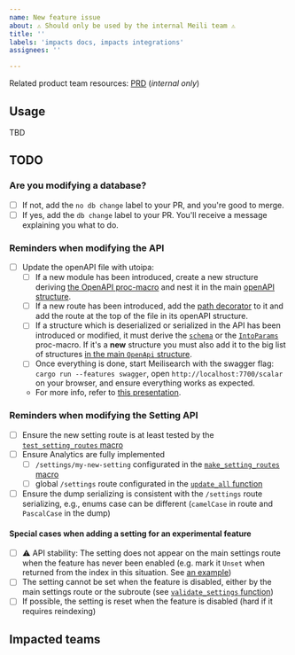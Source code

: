 ```yaml
---
name: New feature issue
about: ⚠️ Should only be used by the internal Meili team ⚠️
title: ''
labels: 'impacts docs, impacts integrations'
assignees: ''

---
```


Related product team resources: [PRD]() (_internal only_)

## Usage

<!---Link to the public part of the PRD, or to the related product discussion for experimental features-->

TBD

## TODO

<!---If necessary, create a list with technical/product steps-->

### Are you modifying a database?

- [ ] If not, add the `no db change` label to your PR, and you're good to merge.
- [ ] If yes, add the `db change` label to your PR. You'll receive a message explaining you what to do.

### Reminders when modifying the API

- [ ] Update the openAPI file with utoipa:
  - [ ] If a new module has been introduced, create a new structure deriving [the OpenAPI proc-macro](https://docs.rs/utoipa/latest/utoipa/derive.OpenApi.html) and nest it in the main [openAPI structure](https://github.com/meilisearch/meilisearch/blob/f2185438eed60fa32d25b15480c5ee064f6fba4a/crates/meilisearch/src/routes/mod.rs#L64-L78).
  - [ ] If a new route has been introduced, add the [path decorator](https://docs.rs/utoipa/latest/utoipa/attr.path.html) to it and add the route at the top of the file in its openAPI structure.
  - [ ] If a structure which is deserialized or serialized in the API has been introduced or modified, it must derive the [`schema`](https://docs.rs/utoipa/latest/utoipa/macro.schema.html) or the [`IntoParams`](https://docs.rs/utoipa/latest/utoipa/derive.IntoParams.html) proc-macro.
        If it's a **new** structure you must also add it to the big list of structures [in the main `OpenApi` structure](https://github.com/meilisearch/meilisearch/blob/f2185438eed60fa32d25b15480c5ee064f6fba4a/crates/meilisearch/src/routes/mod.rs#L88).
  - [ ] Once everything is done, start Meilisearch with the swagger flag: `cargo run --features swagger`, open `http://localhost:7700/scalar` on your browser, and ensure everything works as expected.
  - For more info, refer to [this presentation](https://pitch.com/v/generating-the-openapi-file-jrn3nh).

### Reminders when modifying the Setting API

<!--- Special steps to remind when adding a new index setting -->

- [ ] Ensure the new setting route is at least tested by the [`test_setting_routes` macro](https://github.com/meilisearch/meilisearch/blob/5204c0b60b384cbc79621b6b2176fca086069e8e/meilisearch/tests/settings/get_settings.rs#L276)
- [ ] Ensure Analytics are fully implemented
  - [ ] `/settings/my-new-setting` configurated in the [`make_setting_routes` macro](https://github.com/meilisearch/meilisearch/blob/5204c0b60b384cbc79621b6b2176fca086069e8e/meilisearch/src/routes/indexes/settings.rs#L141-L165)
  - [ ] global `/settings` route configurated in the [`update_all` function](https://github.com/meilisearch/meilisearch/blob/5204c0b60b384cbc79621b6b2176fca086069e8e/meilisearch/src/routes/indexes/settings.rs#L655-L751)
- [ ] Ensure the dump serializing is consistent with the `/settings` route serializing, e.g., enums case can be different (`camelCase` in route and `PascalCase` in the dump)

#### Special cases when adding a setting for an experimental feature

- [ ] ⚠️ API stability: The setting does not appear on the main settings route when the feature has never been enabled (e.g. mark it `Unset` when returned from the index in this situation. See [an example](https://github.com/meilisearch/meilisearch/blob/7a89abd2a025606a42f8b219e539117eb2eb029f/meilisearch-types/src/settings.rs#L608))
- [ ] The setting cannot be set when the feature is disabled, either by the main settings route or the subroute (see [`validate_settings` function](https://github.com/meilisearch/meilisearch/blob/7a89abd2a025606a42f8b219e539117eb2eb029f/meilisearch/src/routes/indexes/settings.rs#L811))
- [ ] If possible, the setting is reset when the feature is disabled (hard if it requires reindexing)

## Impacted teams

<!---Ping the related teams. Ask on Slack if any hesitation-->
<!---@meilisearch/docs-team and @meilisearch/integration-team when there is any API change, e.g. settings addition-->
